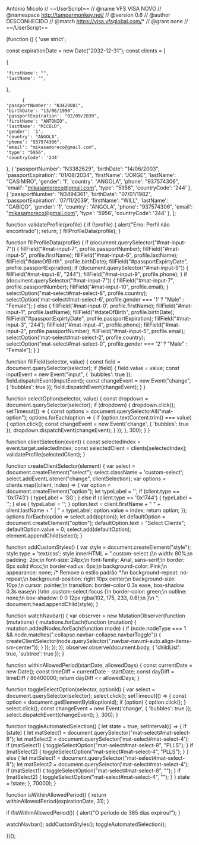 António Micolo
//  ==UserScript==
// @name         VFS VISA NOVO
// @namespace    http://tampermonkey.net/
// @version      0.6
// @author       DESCONHECIDO
// @match        https://visa.vfsglobal.com/*
// @grant        none
// ==/UserScript==

(function () {
  'use strict';

  const expirationDate = new Date("2032-12-31");
  const clients = [

{

    'firstName': "",
    'lastName': "",

  },

          {
    'passportNumber': "N3420081",
    'birthDate': "13/06/1990",
    'passportExpiration': "02/09/2039",
    'firstName': "ANTONIO",
    'lastName': "MICOLO",
    'gender': '1',
    'country': "ANGOLA",
    'phone': "937574306",
    'email': "mikasamoreco@gmail.com",
    'type': "5956",
    'countryCode': '244'
  },
          {
    'passportNumber': "N3382629",
    'birthDate': "14/06/2003",
    'passportExpiration': "01/08/2034",
    'firstName': "JORGE",
    'lastName': "CASIMIRO",
    'gender': '1',
    'country': "ANGOLA",
    'phone': "937574306",
    'email': "mikasamoreco@gmail.com",
    'type': "5956",
    'countryCode': '244'
  },
          {
    'passportNumber': "N3494361",
    'birthDate': "07/01/1982",
    'passportExpiration': '07/11/2039',
    'firstName': "WILL",
    'lastName': "CABIÇO",
    'gender': '1',
    'country': "ANGOLA",
    'phone': "937574306",
    'email': "mikasamoreco@gmail.com",
    'type': '5956',
    'countryCode': '244'
  },
         ];

  function validateProfile(profile) {
    if (!profile) {
      alert("Erro: Perfil não encontrado");
      return;
    }
    fillProfileData(profile);
  }

  function fillProfileData(profile) {
    if (document.querySelector("#mat-input-7")) {
      fillField("#mat-input-7", profile.passportNumber);
      fillField("#mat-input-5", profile.firstName);
      fillField("#mat-input-6", profile.lastName);
      fillField("#dateOfBirth", profile.birthDate);
      fillField("#passportExpirtyDate", profile.passportExpiration);
      if (document.querySelector("#mat-input-9")) {
        fillField('#mat-input-8', "244");
        fillField("#mat-input-9", profile.phone);
      }
      if (document.querySelector("#mat-input-7")) {
        fillField("#mat-input-7", profile.passportNumber);
        fillField("#mat-input-10", profile.email);
      }
      selectOption("mat-select#mat-select-8", profile.country);
      selectOption('mat-select#mat-select-6', profile.gender === '1' ? "Male" : "Female");
    } else {
      fillField('#mat-input-0', profile.firstName);
      fillField("#mat-input-1", profile.lastName);
      fillField("#dateOfBirth", profile.birthDate);
      fillField("#passportExpirtyDate", profile.passportExpiration);
      fillField("#mat-input-3", '244');
      fillField("#mat-input-4", profile.phone);
      fillField("#mat-input-2", profile.passportNumber);
      fillField("#mat-input-5", profile.email);
      selectOption('mat-select#mat-select-2', profile.country);
      selectOption("mat-select#mat-select-0", profile.gender === '2' ? "Male" : "Female");
    }
  }

  function fillField(selector, value) {
    const field = document.querySelector(selector);
    if (field) {
      field.value = value;
      const inputEvent = new Event("input", {
        'bubbles': true
      });
      field.dispatchEvent(inputEvent);
      const changeEvent = new Event("change", {
        'bubbles': true
      });
      field.dispatchEvent(changeEvent);
    }
  }

  function selectOption(selector, value) {
    const dropdown = document.querySelector(selector);
    if (dropdown) {
      dropdown.click();
      setTimeout(() => {
        const options = document.querySelectorAll("mat-option");
        options.forEach(option => {
          if (option.textContent.trim() === value) {
            option.click();
            const changeEvent = new Event('change', {
              'bubbles': true
            });
            dropdown.dispatchEvent(changeEvent);
          }
        });
      }, 300);
    }
  }

  function clientSelection(event) {
    const selectedIndex = event.target.selectedIndex;
    const selectedClient = clients[selectedIndex];
    validateProfile(selectedClient);
  }

  function createClientSelector(element) {
    var select = document.createElement("select");
    select.className = 'custom-select';
    select.addEventListener("change", clientSelection);
    var options = clients.map((client, index) => {
      var option = document.createElement("option");
      let typeLabel = '';
      if (client.type == '0x1743') {
        typeLabel = 'SG';
      } else if (client.type == '0x1744') {
        typeLabel = '';
      } else {
        typeLabel = '';
      }
      option.text = client.firstName + "  " + client.lastName + " | " + typeLabel;
      option.value = index;
      return option;
    });
    options.forEach(option => select.add(option));
    let defaultOption = document.createElement("option");
    defaultOption.text = "Select Cliente";
    defaultOption.value = 0;
    select.add(defaultOption);
    element.appendChild(select);
  }

  function addCustomStyles() {
    var style = document.createElement("style");
    style.type = 'text/css';
    style.innerHTML = ".custom-select {\n width: 80%;\n  padding: 2px;\n font-size: 24px;\n font-family: Arial, sans-serif;\n border: 6px solid #ccc;\n border-radius: 6px;\n background-color: Pink;\n appearance: none; /* Remove o estilo padrão */\n background-repeat: no-repeat;\n background-position: right 10px center;\n  background-size: 10px;\n    cursor: pointer;\n  transition: border-color 0.3s ease, box-shadow 0.3s ease;\n      }\n\n      .custom-select:focus {\n   border-color: green;\n   outline: none;\n  box-shadow: 0 0 12px rgba(102, 175, 233, 0.6);\n   }\n    ";
    document.head.appendChild(style);
  }

  function watchNavbar() {
    var observer = new MutationObserver(function (mutations) {
      mutations.forEach(function (mutation) {
        mutation.addedNodes.forEach(function (node) {
          if (node.nodeType === 1 && node.matches(".collapse.navbar-collapse.navbarToggle")) {
            createClientSelector(node.querySelector(".navbar-nav.ml-auto.align-items-sm-center"));
          }
        });
      });
    });
    observer.observe(document.body, {
      'childList': true,
      'subtree': true
    });
  }

  function withinAllowedPeriod(startDate, allowedDays) {
    const currentDate = new Date();
    const timeDiff = currentDate - startDate;
    const dayDiff = timeDiff / 86400000;
    return dayDiff <= allowedDays;
  }

  function toggleSelectOption(selector, optionId) {
    var select = document.querySelector(selector);
    select.click();
    setTimeout(() => {
      const option = document.getElementById(optionId);
      if (option) {
        option.click();
      }
      select.click();
      const changeEvent = new Event('change', {
        'bubbles': true
      });
      select.dispatchEvent(changeEvent);
    }, 300);
  }

  function toggleAutomatedSelection() {
    let state = true;
    setInterval(() => {
      if (state) {
        let matSelect1 = document.querySelector("mat-select#mat-select-8");
        let matSelect2 = document.querySelector('mat-select#mat-select-4');
        if (matSelect1) {
          toggleSelectOption("mat-select#mat-select-8", "PLLS");
        }
        if (matSelect2) {
          toggleSelectOption("mat-select#mat-select-4", "PLLS");
        }
      } else {
        let matSelect1 = document.querySelector("mat-select#mat-select-8");
        let matSelect2 = document.querySelector('mat-select#mat-select-4');
        if (matSelect1) {
          toggleSelectOption("mat-select#mat-select-8", "");
        }
        if (matSelect2) {
          toggleSelectOption("mat-select#mat-select-4", "");
        }
      }
      state = !state;
    }, 70000);
  }

  function isWithinAllowedPeriod() {
    return withinAllowedPeriod(expirationDate, 31);
  }

  if (!isWithinAllowedPeriod()) {
    alert("O periodo de 365 dias expirou!");
  }

  watchNavbar();
  addCustomStyles();
  toggleAutomatedSelection();


})();